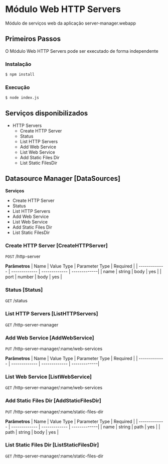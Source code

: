 # Módulo Web HTTP Servers
Módulo de serviços web da aplicação server-manager.webapp

## Primeiros Passos
O Módulo Web HTTP Servers pode ser executado de forma independente

### Instalação
```sh
$ npm install
````
### Execução
```sh
$ node index.js
````

## Serviços disponibilizados
- HTTP Servers
    - Create HTTP Server
    - Status
    - List HTTP Servers
    - Add Web Service
    - List Web Service
    - Add Static Files Dir
    - List Static FilesDir


## **Datasource Manager** [DataSources]
**Serviços**
- Create HTTP Server
- Status
- List HTTP Servers
- Add Web Service
- List Web Service
- Add Static Files Dir
- List Static FilesDir


### **Create HTTP Server** [CreateHTTPServer]
`POST` /http-server

**Parâmetros**
| Name  | Value Type | Parameter Type | Required |
| ------------- | ------------- | ------------- | -------------|
| name  | string  | body  | yes  |
| port  | number  | body  | yes  |


### **Status** [Status]
 `GET` /status


### **List HTTP Servers** [ListHTTPServers]
`GET` /http-server-manager


### **Add Web Service** [AddWebService]
`PUT` /http-server-manager/:name/web-services

**Parâmetros**
| Name  | Value Type | Parameter Type | Required |
| ------------- | ------------- | ------------- | -------------|


### **List Web Service** [ListWebService]
`GET` /http-server-manager/:name/web-services

### **Add Static Files Dir** [AddStaticFilesDir]
`PUT` /http-server-manager/:name/static-files-dir

**Parâmetros**
| Name  | Value Type | Parameter Type | Required |
| ------------- | ------------- | ------------- | -------------|
| name  | string  | path  | yes  |
| path  | string  | body  | yes  |


### **List Static Files Dir** [ListStaticFilesDir]
 `GET` /http-server-manager/:name/static-files-dir